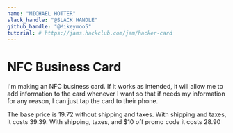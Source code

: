 ```yaml
---
name: "MICHAEL HOTTER"
slack_handle: "@SLACK HANDLE"
github_handle: "@Mikeymoo5"
tutorial: # https://jams.hackclub.com/jam/hacker-card
---
```


# NFC Business Card

<!-- Describe your board in 2-3 sentences. What are you making? What will it do? -->
I'm making an NFC business card. If it works as intended, it will allow me to add information to the card whenever I want so that if needs my information for any reason, I can just tap the card to their phone.
<!-- How much is it going to cost? -->
The base price is 19.72 without shipping and taxes. With shipping and taxes, it costs 39.39. With shipping, taxes, and $10 off promo code it costs 28.90
<!-- Tell us a little bit about your design process. What were some challenges? What helped? ***Totally optional*** -->
